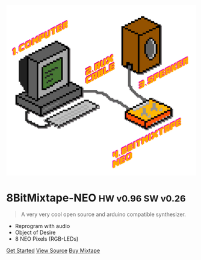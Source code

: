 ![](images/8bitpixelconnection.png)

# 8BitMixtape-NEO <small>HW v0.96 SW v0.26</small>

> A very very cool open source and arduino compatible synthesizer.

- Reprogram with audio
- Object of Desire
- 8 NEO Pixels (RGB-LEDs)

[Get Started](Home)
[View Source](https://github.com/8BitMixtape/8Bit-Mixtape-NEO)
[Buy Mixtape](https://www.paypal.com/ch/cgi-bin/webscr?cmd=_flow&SESSION=kOXdxGdqaFeJB73P3HIUKbzukGmCKCGCpmzJ3puWQ4-tJsF1HAqPGgduHbi&dispatch=5885d80a13c0db1f8e263663d3faee8d83a0bf7db316a7beb1b14b43acd04037&rapidsState=Donation__DonationFlow___StateDonationLogin&rapidsStateSignature=627c35860a5e9d792eb914ec196b018128a1388c)
